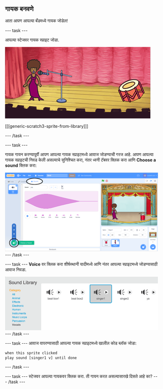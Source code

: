 ## गायक बनवणे

आता आपण आपल्या बँडमध्ये गायक जोडेल!

\--- task \---

आपल्या स्टेजवर गायक स्प्राइट जोडा.

![स्क्रीनशॉट](images/band-singer-mic.png)

[[[generic-scratch3-sprite-from-library]]]

\--- /task \---

\--- task \---

गायक गायन करण्यापूर्वी आपण आपल्या गायक स्प्राइटमध्ये आवाज जोडण्याची गरज आहे. आपण आपल्या गायक स्प्राइटची निवड केली असल्याचे सुनिश्चित करा, नंतर ध्वनी टॅबवर क्लिक करा आणि **Choose a sound** क्लिक करा:

![स्क्रीनशॉट](images/band-import-sound-annotated.png) \--- /task \---

\--- task \--- **Voice** वर क्लिक करा शीर्षस्थानी यादीमध्ये आणि नंतर आपल्या स्प्राइटमध्ये जोडण्यासाठी आवाज निवडा.

![स्क्रीनशॉट](images/band-choose-sound.png) \--- /task \---

\--- task \--- आवाज वापरण्यासाठी आपल्या गायक स्प्राइटमध्ये खालील कोड ब्लॉक जोडा:

```blocks3
when this sprite clicked
play sound [singer1 v] until done
```

\--- /task \---

\--- task \--- स्टेजवर आपल्या गायकवर क्लिक करा. ती गायन करत असल्यासारखे दिसते आहे का? \--- /task \---